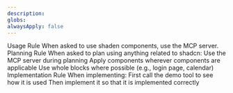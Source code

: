 ```yaml
---
description:
globs:
alwaysApply: false
---
```


Usage Rule
When asked to use shaden components, use the MCP server.
Planning Rule
When asked to plan using anything related to shadcn:
Use the MCP server during planning
Apply components wherever components are applicable
Use whole blocks where possible (e.g., login page, calendar)
Implementation Rule
When implementing:
First call the demo tool to see how it is used
Then implement it so that it is implemented correctly